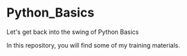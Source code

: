 # Python_Basics
Let's get back into the swing of Python Basics

In this repository, you will find some of my training materials.
